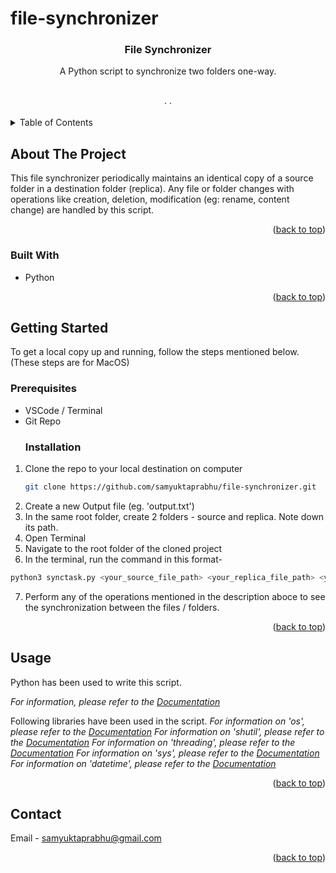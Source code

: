 # file-synchronizer

<a name="readme-top"></a>
<h3 align="center" name="readme-top">File Synchronizer</h3>

  <p align="center">
    A Python script to synchronize two folders one-way. 
    <br />
    <a href=""></a>
    <br />
    <br />
    <a href=""></a>
    ·
    <a href=""></a>
    ·
</div>

<details>
  <summary>Table of Contents</summary>
  <ol>
    <li>
      <a href="#about-the-project">About The Project</a>
      <ul>
        <li><a href="#built-with">Built With</a></li>
      </ul>
    </li>
    <li>
      <a href="#getting-started">Getting Started</a>
      <ul>
        <li><a href="#prerequisites">Prerequisites</a></li>
        <li><a href="#installation">Installation</a></li>
      </ul>
    </li>
    <li><a href="#usage">Usage</a></li>
    <li><a href="#contact">Contact</a></li>
  </ol>
</details>

## About The Project

This file synchronizer periodically maintains an identical copy of a source folder in a destination folder (replica). 
Any file or folder changes with operations like creation, deletion, modification (eg: rename, content change) are handled by this script.

<p align="right">(<a href="#readme-top">back to top</a>)</p>

### Built With

* Python

<p align="right">(<a href="#readme-top">back to top</a>)</p>

## Getting Started


To get a local copy up and running, follow the steps mentioned below.
(These steps are for MacOS)

### Prerequisites

* VSCode / Terminal
* Git Repo
  ### Installation

1. Clone the repo to your local destination on computer
   ```sh
   git clone https://github.com/samyuktaprabhu/file-synchronizer.git
   ```
2. Create a new Output file (eg. 'output.txt') 
3. In the same root folder, create 2 folders - source and replica. Note down its path.
4. Open Terminal
5. Navigate to the root folder of the cloned project
6. In the terminal, run the command in this format- 
 ```sh
 python3 synctask.py <your_source_file_path> <your_replica_file_path> <your_sync_interval> <your_log_file_path>
   ```
7. Perform any of the operations mentioned in the description aboce to see the synchronization between the files / folders. 
<p align="right">(<a href="#readme-top">back to top</a>)</p>

<!-- USAGE EXAMPLES -->
## Usage

Python has been used to write this script.

_For information, please refer to the [Documentation](https://docs.python.org/3/)_

Following libraries have been used in the script.
_For information on 'os', please refer to the [Documentation](https://docs.python.org/3/library/os.html)_
_For information on 'shutil', please refer to the [Documentation](https://docs.python.org/3/library/shutil.html)_
_For information on 'threading', please refer to the [Documentation](https://docs.python.org/3/library/threading.html)_
_For information on 'sys', please refer to the [Documentation](https://docs.python.org/3/library/sys.html)_
_For information on 'datetime', please refer to the [Documentation](https://docs.python.org/3/library/datetime.html)_

<p align="right">(<a href="#readme-top">back to top</a>)</p>

<!-- CONTACT -->
## Contact

Email - samyuktaprabhu@gmail.com


<p align="right">(<a href="#readme-top">back to top</a>)</p>